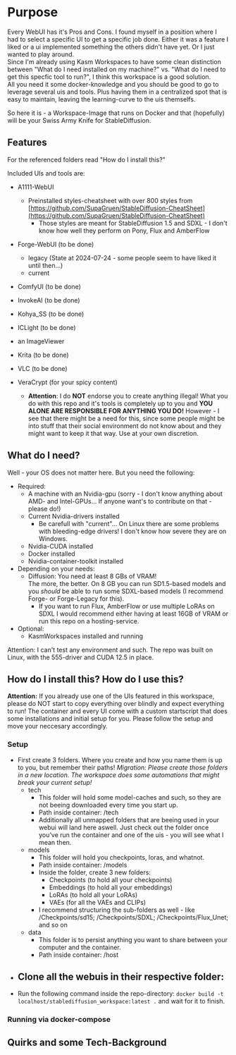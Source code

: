 # Purpose

Every WebUI has it's Pros and Cons. I found myself in a position where I had to select a specific UI to get a specific job done. Either it was a feature I liked or a ui implemented something the others didn't have yet. Or I just wanted to play around.  
Since I'm already using Kasm Workspaces to have some clean distinction between "What do I need installed on my machine?" vs. "What do I need to get this specfic tool to run?", I think this workspace is a good solution.  
All you need it some docker-knowledge and you should be good to go to leverage several uis and tools. Plus having them in a centralized spot that is easy to maintain, leaving the learning-curve to the uis themselfs.

So here it is - a Workspace-Image that runs on Docker and that (hopefully) will be your Swiss Army Knife for StableDiffusion.

## Features

For the referenced folders read "How do I install this?"

Included UIs and tools are:

- A1111-WebUI
  - Preinstalled styles-cheatsheet with over 800 styles from [https://github.com/SupaGruen/StableDiffusion-CheatSheet](https://github.com/SupaGruen/StableDiffusion-CheatSheet)
    - Those styles are meant for StableDiffusion 1.5 and SDXL - I don't know how well they perform on Pony, Flux and AmberFlow

- Forge-WebUI (to be done)
  - legacy (State at 2024-07-24 - some people seem to have liked it until then...)
  - current
- ComfyUI (to be done)
- InvokeAI (to be done)
- Kohya_SS (to be done)
- ICLight (to be done)
- an ImageViewer
- Krita (to be done)
- VLC (to be done)
- VeraCrypt (for your spicy content)
  - **Attention**: I do **NOT** endorse you to create anything illegal! What you do with this repo and it's tools is completely up to you and **YOU ALONE ARE RESPONSIBLE FOR ANYTHING YOU DO!** However - I see that there might be a need for this, since some people might be into stuff that their social environment do not know about and they might want to keep it that way. Use at your own discretion.

## What do I need?

Well - your OS does not matter here. But you need the following:

- Required:
  - A machine with an Nvidia-gpu (sorry - I don't know anything about AMD- and Intel-GPUs... If anyone want's to contribute on that - please do!)
  - Current Nvidia-drivers installed
    - Be carefull with "current"... On Linux there are some problems with bleeding-edge drivers! I don't know how severe they are on Windows.
  - Nvidia-CUDA installed
  - Docker installed
  - Nvidia-container-toolkit installed
- Depending on your needs:
  - Diffusion: You need at least 8 GBs of VRAM!  
    The more, the better. On 8 GB you can run SD1.5-based models and you *should* be able to run some SDXL-based models (I recommend Forge- or Forge-Legacy for this). 
    - If you want to run Flux, AmberFlow or use multiple LoRAs on SDXL I would recommend either having at least 16GB of VRAM or run this repo on a hosting-service.
- Optional:
  - KasmWorkspaces installed and running

Attention: I can't test any environment and such. The repo was built on Linux, with the 555-driver and CUDA 12.5 in place.

## How do I install this? How do I use this?

**Attention:** If you already use one of the UIs featured in this workspace, please do NOT start to copy everything over blindly and expect everything to run! The container and every UI come with a custom startscript that does some installations and initial setup for you. Please follow the setup and move your neccesary accordingly.

### Setup

- First create 3 folders. Where you create and how you name them is up to you, but remember their paths!
  *Migration: Please create those folders in a new location. The workspace does some automations that might break your current setup!*
  - tech
    - This folder will hold some model-caches and such, so they are not beeing downloaded every time you start up.
    - Path inside container: /tech
    - Additionally all unmapped folders that are beeing used in your webui will land here aswell. Just check out the folder once you've run the container and one of the uis - you will see what I mean then.
  - models
    - This folder will hold you checkpoints, loras, and whatnot.
    - Path inside container: /models
    - Inside the folder, create 3 new folders:
      - Checkpoints (to hold all your checkpoints)
      - Embeddings (to hold all your embeddings)
      - LoRAs (to hold all your LoRAs)
      - VAEs (for all the VAEs and CLIPs)
    - I recommend structuring the sub-folders as well - like /Checkpoints/sd15; /Checkpoints/SDXL; /Checkpoints/Flux_Unet; and so on
  - data
    - This folder is to persist anything you want to share between your computer and the container.
    - Path inside container: /host
- Clone all the webuis in their respective folder:
  - 
- Run the following command inside the repo-directory: `docker build -t localhost/stablediffusion_workspace:latest .` and wait for it to finish.

### Running via docker-compose


## Quirks and some Tech-Background



